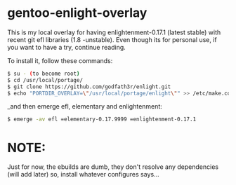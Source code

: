 gentoo-enlight-overlay
======================

This is my local overlay for having enlightenment-0.17.1 (latest stable) with 
recent git efl libraries (1.8 -unstable). Even though its for personal use, if
you want to have a try, continue reading.

To install it, follow these commands:
```bash
$ su - (to become root)
$ cd /usr/local/portage/
$ git clone https://github.com/godfath3r/enlight.git
$ echo "PORTDIR_OVERLAY=\"/usr/local/portage/enlight\"" >> /etc/make.conf 
```

_and then emerge efl, elementary and enlightenment:
```bash
$ emerge -av efl =elementary-0.17.9999 =enlightenment-0.17.1
```

NOTE:
=====
Just for now, the ebuilds are dumb, they don't resolve any dependencies (will add later)
so, install whatever configures says...
